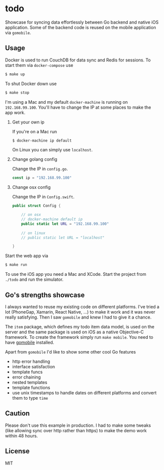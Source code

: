 
# todo

Showcase for syncing data effortlessly between Go backend and native iOS application. Some of the backend code is reused on the mobile application via `gomobile`.

## Usage

Docker is used to run CouchDB for data sync and Redis for sessions. To start them via `docker-compose` use

```bash
$ make up
```

To shut Docker down use

```bash
$ make stop
```

I'm using a Mac and my default `docker-machine` is running on `192.168.99.100`. You'll have to change the IP at some places to make the app work.

1. Get your own ip

	If you're on a Mac run

	```bash
	$ docker-machine ip default
	```

	On Linux you can simply use `localhost`.

2. Change golang config

	Change the IP in `config.go`.

	```go
	const ip = "192.168.99.100"
	```

3. Change osx config

	Change the IP in `Config.swift`.

	```swift
	public struct Config {

	    // on osx
	    // docker-machine default ip
	    public static let URL = "192.168.99.100"
	    
	    // on linux
	    // public static let URL = "localhost"

	}
	```

Start the web app via

```bash
$ make run
```

To use the iOS app you need a Mac and XCode. Start the project from `./todo` and run the simulator.

## Go's strengths showcase

I always wanted to reuse my existing code on different platforms. I've tried a lot (PhoneGap, Xamarin, React Native, ...) to make it work and it was never really satisfying. Then I saw `gomobile` and knew I had to give it a chance.

The `item` package, which defines my todo item data model, is used on the server and the same package is used on iOS as a native Objective-C framework. To create the framework simply run `make mobile`. You need to have [gomobile](https://github.com/golang/go/wiki/Mobile) installed.

Apart from `gomobile` I'd like to show some other cool Go features

- http error handling
- interface satisfaction
- template funcs
- error chaining
- nested templates
- template functions
- use unix timestamps to handle dates on different platforms and convert them to type `time`

## Caution

Please don't use this example in production. I had to make some tweaks (like allowing sync over http rather than https) to make the demo work within 48 hours.

## License

MIT
